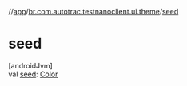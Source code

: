 //[app](../../index.md)/[br.com.autotrac.testnanoclient.ui.theme](index.md)/[seed](seed.md)

# seed

[androidJvm]\
val [seed](seed.md): [Color](https://developer.android.com/reference/kotlin/androidx/compose/ui/graphics/Color.html)
